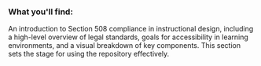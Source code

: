 ### What you'll find:

An introduction to Section 508 compliance in instructional design, including a high-level overview of legal standards, goals for accessibility in learning environments, and a visual breakdown of key components. This section sets the stage for using the repository effectively.
